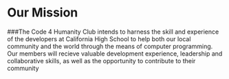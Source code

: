 # Our Mission

###The Code 4 Humanity Club intends to harness the skill and experience of the developers at California High School to help both our local community and the world through the means of computer programming. Our members will recieve valuable development experience, leadership and collaborative skills, as well as the opportunity to contribute to their community
